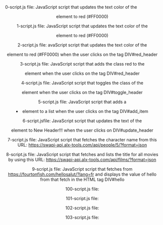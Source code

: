 0-script.js file: JavaScript script that updates the text color of the <header> element to red (#FF0000)

1-script.js file: JavaScript script that updates the text color of the <header> element to red (#FF0000)

2-script.js file: avaScript script that updates the text color of the <header> element to red (#FF0000) when the user clicks on the tag DIV#red_header

3-script.js file: JavaScript script that adds the class red to the <header> element when the user clicks on the tag DIV#red_header

4-script.js file: JavaScript script that toggles the class of the <header> element when the user clicks on the tag DIV#toggle_header

5-script.js file: JavaScript script that adds a <li> element to a list when the user clicks on the tag DIV#add_item

6-script.jsfile: JavaScript script that updates the text of the <header> element to New Header!!! when the user clicks on DIV#update_header

7-script.js file: JavaScript script that fetches the character name from this URL: https://swapi-api.alx-tools.com/api/people/5/?format=json

8-script.js file: JavaScript script that fetches and lists the title for all movies by using this URL: https://swapi-api.alx-tools.com/api/films/?format=json

9-script.js file: JavaScript script that fetches from https://fourtonfish.com/hellosalut/?lang=fr and displays the value of hello from that fetch in the HTML tag DIV#hello

100-script.js file: 

101-script.js file: 

102-script.js file: 

103-script.js file: